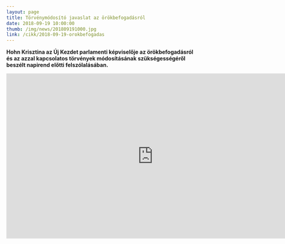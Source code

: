 ```yaml
---
layout: page
title: Törvénymódosító javaslat az örökbefogadásról
date: 2018-09-19 10:00:00
thumb: /img/news/201809191000.jpg
link: /cikk/2018-09-19-orokbefogadas
---
```

**Hohn Krisztina az Új Kezdet parlamenti képviselője az örökbefogadásról és az azzal kapcsolatos törvények módosításának szükségességéről beszélt napirend előtti felszólalásában.**
<br />
<iframe width="770" height="433" src="https://www.youtube.com/embed/2YTZX-Tnyuc" frameborder="0" allowfullscreen></iframe>